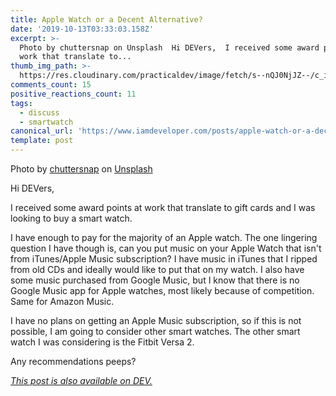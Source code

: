 ```yaml
---
title: Apple Watch or a Decent Alternative?
date: '2019-10-13T03:33:03.158Z'
excerpt: >-
  Photo by chuttersnap on Unsplash  Hi DEVers,  I received some award points at
  work that translate to...
thumb_img_path: >-
  https://res.cloudinary.com/practicaldev/image/fetch/s--nQJ0NjJZ--/c_imagga_scale,f_auto,fl_progressive,h_420,q_auto,w_1000/https://thepracticaldev.s3.amazonaws.com/i/8b96dyvzm39b8hgcdzvp.jpg
comments_count: 15
positive_reactions_count: 11
tags:
  - discuss
  - smartwatch
canonical_url: 'https://www.iamdeveloper.com/posts/apple-watch-or-a-decent-alternative-49i1/'
template: post
---
```

Photo by [chuttersnap](https://unsplash.com/@chuttersnap?utm_source=unsplash&utm_medium=referral&utm_content=creditCopyText) on [Unsplash](https://unsplash.com/s/photos/watch-apple?utm_source=unsplash&utm_medium=referral&utm_content=creditCopyText)

Hi DEVers,

I received some award points at work that translate to gift cards and I was looking to buy a smart watch.

I have enough to pay for the majority of an Apple watch. The one lingering question I have though is, can you put music on your Apple Watch that isn't from iTunes/Apple Music subscription? I have music in iTunes that I ripped from old CDs and ideally would like to put that on my watch. I also have some music purchased from Google Music, but I know that there is no Google Music app for Apple watches, most likely because of competition. Same for Amazon Music.

I have no plans on getting an Apple Music subscription, so if this is not possible, I am going to consider other smart watches. The other smart watch I was considering is the Fitbit Versa 2.

Any recommendations peeps?

*[This post is also available on DEV.](https://dev.to/nickytonline/apple-watch-or-a-decent-alternative-49i1)*


<script>
const parent = document.getElementsByTagName('head')[0];
const script = document.createElement('script');
script.type = 'text/javascript';
script.src = 'https://cdnjs.cloudflare.com/ajax/libs/iframe-resizer/4.1.1/iframeResizer.min.js';
script.charset = 'utf-8';
script.onload = function() {
    window.iFrameResize({}, '.liquidTag');
};
parent.appendChild(script);
</script>    

